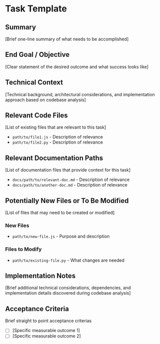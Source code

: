 # Task Template

## Summary
[Brief one-line summary of what needs to be accomplished]

## End Goal / Objective
[Clear statement of the desired outcome and what success looks like]

## Technical Context
[Technical background, architectural considerations, and implementation approach based on codebase analysis]

## Relevant Code Files
[List of existing files that are relevant to this task]
- `path/to/file1.js` - Description of relevance
- `path/to/file2.py` - Description of relevance

## Relevant Documentation Paths
[List of documentation files that provide context for this task]
- `docs/path/to/relevant-doc.md` - Description of relevance
- `docs/path/to/another-doc.md` - Description of relevance

## Potentially New Files or To Be Modified
[List of files that may need to be created or modified]

### New Files
- `path/to/new-file.js` - Purpose and description

### Files to Modify
- `path/to/existing-file.py` - What changes are needed

## Implementation Notes
[Brief additional technical considerations, dependencies, and implementation details discovered during codebase analysis]

## Acceptance Criteria
Brief straight to point acceptance criterias
- [ ] [Specific measurable outcome 1]
- [ ] [Specific measurable outcome 2]
